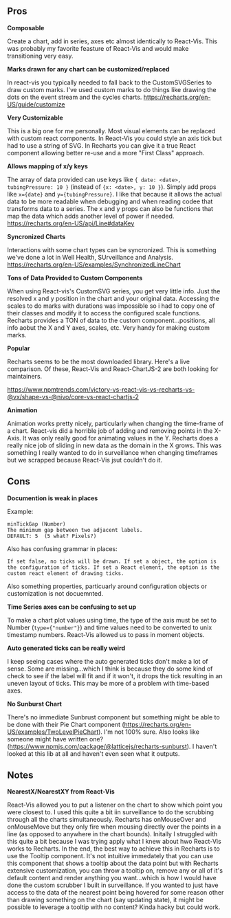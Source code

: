 ## Pros

**Composable**

Create a chart, add in series, axes etc almost identically to React-Vis. This was probably my favorite feasture of React-Vis and would make transitioning very easy.

**Marks drawn for any chart can be customized/replaced**

In react-vis you typically needed to fall back to the CustomSVGSeries to draw custom marks. I've used custom marks to do things like drawing the dots on the event stream and the cycles charts.
https://recharts.org/en-US/guide/customize

**Very Customizable**

This is a big one for me personally. Most visual elements can be replaced with custom react components. In React-Vis you could style an axis tick but had to use a string of SVG. In Recharts you can give it a true React component allowing better re-use and a more "First Class" approach.

**Allows mapping of x/y keys**

The array of data provided can use keys like `{ date: <date>, tubingPressure: 10 }` (instead of `{x: <date>, y: 10 }`). Simply add props like `x={date}` and `y={tubingPressure}`. I like that because it allows the actual data to be more readable when debugging and when reading codee that transforms data to a series. The x and y props can also be functions that map the data which adds another level of power if needed.
https://recharts.org/en-US/api/Line#dataKey

**Syncronized Charts**

Interactions with some chart types can be syncronized. This is something we've done a lot in Well Health, SUrveillance and Analysis.
https://recharts.org/en-US/examples/SynchronizedLineChart

**Tons of Data Provided to Custom Components**

When using React-vis's CustomSVG series, you get very little info. Just the resolved x and y position in the chart and your original data. Accessing the scales to do marks with durations was impossible so i had to copy one of their classes and modify it to access the configured scale functions. Recharts provides a TON of data to the custom component...positions, all info aobut the X and Y axes, scales, etc. Very handy for making custom marks.

**Popular**

Recharts seems to be the most downloaded library. Here's a live comparison. Of these, React-Vis and React-ChartJS-2 are both looking for maintainers.

https://www.npmtrends.com/victory-vs-react-vis-vs-recharts-vs-@vx/shape-vs-@nivo/core-vs-react-chartjs-2

**Animation**

Animation works pretty nicely, particularly when changing the time-frame of a chart. React-vis did a horrible job of adding and removing points in the X-Axis. It was only really good for animating values in the Y. Recharts does a really nice job of sliding in new data as the domain in the X grows. This was something I really wanted to do in surveillance when changing timeframes but we scrapped because React-Vis jsut couldn't do it.

## Cons

**Documention is weak in places**

Example:

```
minTickGap (Number)
The minimum gap between two adjacent labels.
DEFAULT: 5  (5 what? Pixels?)
```

Also has confusing grammar in places:

```
If set false, no ticks will be drawn. If set a object, the option is the configuration of ticks. If set a React element, the option is the custom react element of drawing ticks.
```

Also something properties, particuarly around configuration objects or customization is not docuemnted.

**Time Series axes can be confusing to set up**

To make a chart plot values using time, the type of the axis must be set to Number (`type={"number"}`) and time values need to be converted to unix timestamp numbers. React-Vis allowed us to pass in moment objects.

**Auto generated ticks can be really weird**

I keep seeing cases where the auto generated ticks don't make a lot of sense. Some are missing...which I think is because they do some kind of check to see if the label will fit and if it won't, it drops the tick resulting in an uneven layout of ticks. This may be more of a problem with time-based axes.

**No Sunburst Chart**

There's no immediate Sunbrust component but something might be able to be done with their Pie Chart component (https://recharts.org/en-US/examples/TwoLevelPieChart). I'm not 100% sure. Also looks like someone might have written one? (https://www.npmjs.com/package/@latticejs/recharts-sunburst). I haven't looked at this lib at all and haven't even seen what it outputs.

## Notes

**NearestX/NearestXY from React-Vis**

React-Vis allowed you to put a listener on the chart to show which point you were closest to. I used this quite a bit iin surveillance to do the scrubbing through all the charts simultaneously. Recharts has onMouseOver and onMouseMove but they only fire when mousing directly over the points in a line (as opposed to anywhere in the chart bounds). Initally I struggled with this quite a bit because I was trying apply what I knew about hwo React-Vis works to Recharts. In the end, the best way to achieve this in Recharts is to use the Tooltip component. It's not intuitive immedately that you can use this component that shows a tooltip about the data point but with Recharts extensive customization, you can throw a tooltip on, remove any or all of it's default content and render anything you want...which is how I would have done the custom scrubber I built in surveillance. If you wanted to just have access to the data of the nearest point being hovered for some reason other than drawing something on the chart (say updating state), it might be possible to leverage a tooltip with no content? Kinda hacky but could work.
